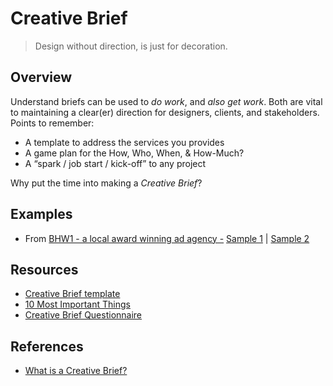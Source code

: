 # Creative Brief

> Design without direction, is just for decoration.

## Overview
Understand briefs can be used to _do work_, and _also get work_. Both are vital to maintaining a clear(er) direction for designers, clients, and stakeholders. Points to remember:

* A template to address the services you provides
* A game plan for the How, Who, When, & How-Much?
* A “spark / job start / kick-off” to any project   

Why put the time into making a _Creative Brief_? 

## Examples
* From [BHW1 - a local award winning ad agency -](https://bhw1.com) [Sample 1](/downloads/sample-bhw1-1.pdf) | [Sample 2](/downloads/sample-bhw1-2.pdf) 

## Resources
* [Creative Brief template](/downloads/Creative-Brief.pages)
* [10 Most Important Things](/downloads/10_most_important_things.pdf)
* [Creative Brief Questionnaire](/downloads/Creative_Briefing_Questionnaire.pdf)

## References
* [What is a Creative Brief?](http://www.lynda.com/Design-Business-tutorials/What-creative-brief/114320/148433-4.html)